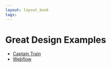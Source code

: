 ```yaml
---
layout: layout_book
tags:
---
```


# Great Design Examples

- [Captain Train](https://www.captaintrain.com/)
- [Webflow](https://webflow.com/cms)

